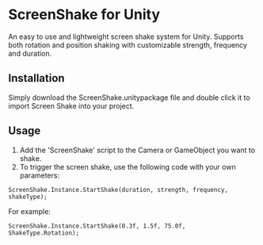 # ScreenShake for Unity
An easy to use and lightweight screen shake system for Unity.
Supports both rotation and position shaking with customizable strength, frequency and duration.

## Installation
Simply download the ScreenShake.unitypackage file and double click it to import Screen Shake into your project.

## Usage
1. Add the 'ScreenShake' script to the Camera or GameObject you want to shake.
2. To trigger the screen shake, use the following code with your own parameters:

```
ScreenShake.Instance.StartShake(duration, strength, frequency, shakeType);
```

For example:

```
ScreenShake.Instance.StartShake(0.3f, 1.5f, 75.0f, ShakeType.Rotation);
```
